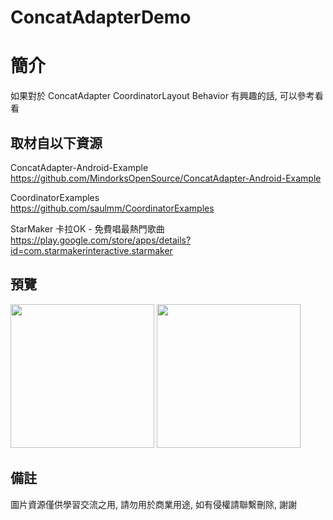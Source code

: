 # ConcatAdapterDemo

簡介
==================================
如果對於 ConcatAdapter CoordinatorLayout Behavior 有興趣的話, 可以參考看看                               

取材自以下資源
--------
ConcatAdapter-Android-Example           
https://github.com/MindorksOpenSource/ConcatAdapter-Android-Example 
	
CoordinatorExamples           
https://github.com/saulmm/CoordinatorExamples  
	
StarMaker 卡拉OK - 免費唱最熱門歌曲           
https://play.google.com/store/apps/details?id=com.starmakerinteractive.starmaker 
                                                                                                                
預覽
--------
<p align="left">
  <img src="https://i.imgur.com/Sw9x7k0.png" width="230"/>
  <img src="https://i.imgur.com/5Kj7Bcz.png" width="230"/>
</p> 

備註
--------
圖片資源僅供學習交流之用, 請勿用於商業用途, 如有侵權請聯繫刪除, 謝謝    
